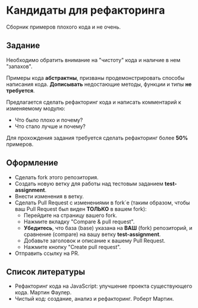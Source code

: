 # Кандидаты для рефакторинга

Сборник примеров плохого кода и не очень.

## Задание

Необходимо обратить внимание на "чистоту" кода и наличие в нем "запахов".

Примеры кода **абстрактны**, призваны продемонстрировать способы написания кода.
**Дописывать** недостающие методы, функции и типы **не требуется**.

Предлагается сделать рефакторинг кода и написать комментарий к изменяемому модулю:

- Что было плохо и почему?
- Что стало лучше и почему?

Для прохождения задания требуется сделать рефакторинг более **50%** примеров.

## Оформление

- Сделать fork этого репозитория.
- Создать новую ветку для работы над тестовым заданием **test-assignment**.
- Внести изменения в ветку.
- Сделать Pull Request с изменениями в fork`е (таким образом, чтобы ваш Pull Request был виден **ТОЛЬКО** в вашем fork):
  - Перейдите на страницу вашего fork.
  - Нажмите вкладку "Compare & pull request".
  - **Убедитесь**, что база (base) указана на **ВАШ** (fork) репозиторий, и сравнение (compare) на вашу ветку **test-assignment**.
  - Добавьте заголовок и описание к вашему Pull Request.
  - Нажмите кнопку "Create pull request".
- Отправить ссылку на PR.

## Список литературы

- Рефакторинг кода на JavaScript: улучшение проекта существующего кода. Мартин Фаулер.
- Чистый код: создание, анализ и рефакторинг. Роберт Мартин.
